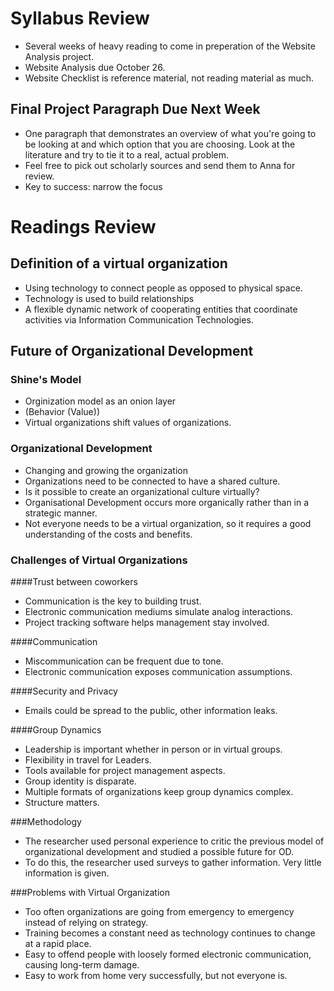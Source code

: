 Syllabus Review
===============
- Several weeks of heavy reading to come in preperation of the Website Analysis project.
- Website Analysis due October 26.
- Website Checklist is reference material, not reading material as much.

Final Project Paragraph Due Next Week
-------------------------------------
- One paragraph that demonstrates an overview of what you're going to be looking at and which option that you are choosing. Look at the literature and try to tie it to a real, actual problem.
- Feel free to pick out scholarly sources and send them to Anna for review.
- Key to success: narrow the focus

Readings Review
===============

Definition of a virtual organization
------------------------------------
- Using technology to connect people as opposed to physical space.
- Technology is used to build relationships
- A flexible dynamic network of cooperating entities that coordinate activities via Information Communication Technologies.

Future of Organizational Development
------------------------------------
### Shine's Model
- Orginization model as an onion layer
- (Behavior (Value))
- Virtual organizations shift values of organizations.

### Organizational Development
- Changing and growing the organization
- Organizations need to be connected to have a shared culture.
- Is it possible to create an organizational culture virtually?
- Organisational Development occurs more organically rather than in a strategic manner.
- Not everyone needs to be a virtual organization, so it requires a good understanding of the costs and benefits.

### Challenges of Virtual Organizations
####Trust between coworkers
- Communication is the key to building trust.
- Electronic communication mediums simulate analog interactions.
- Project tracking software helps management stay involved.

####Communication
- Miscommunication can be frequent due to tone.
- Electronic communication exposes communication assumptions.

####Security and Privacy
- Emails could be spread to the public, other information leaks.

####Group Dynamics
- Leadership is important whether in person or in virtual groups.
- Flexibility in travel for Leaders.
- Tools available for project management aspects.
- Group identity is disparate.
- Multiple formats of organizations keep group dynamics complex.
- Structure matters.

###Methodology
- The researcher used personal experience to critic the previous model of organizational development and studied a possible future for OD.
- To do this, the researcher used surveys to gather information. Very little information is given.

###Problems with Virtual Organization
- Too often organizations are going from emergency to emergency instead of relying on strategy.
- Training becomes a constant need as technology continues to change at a rapid place.
- Easy to offend people with loosely formed electronic communication, causing long-term damage.
- Easy to work from home very successfully, but not everyone is.